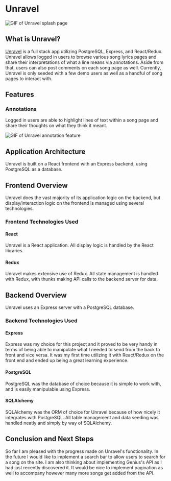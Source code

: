 # Unravel

![GIF of Unravel splash page](https://i.ibb.co/99XttnC/ezgif-6-929927105df6.gif)

## What is Unravel?

[Unravel](https://unravel-genius-clone.herokuapp.com/) is a full stack app utilizing PostgreSQL, Express, and React/Redux. Unravel allows logged in users to browse various song lyrics pages and share their interpretations of what a line means via annotations. Aside from that, users can also post comments on each song page as well. Currently, Unravel is only seeded with a few demo users as well as a handful of song pages to interact with.

## Features

### Annotations

Logged in users are able to highlight lines of text within a song page and share their thoughts on what they think it meant.

![GIF of Unravel annotation feature](https://i.ibb.co/F4z95qg/ezgif-6-6d073778945c.gif)

## Application Architecture

Unravel is built on a React frontend with an Express backend, using PostgreSQL as a database.

## Frontend Overview

Unravel does the vast majority of its application logic on the backend, but display/interaction logic on the frontend is managed using several technologies.

### Frontend Technologies Used

#### React 

Unravel is a React application. All display logic is handled by the React libraries.

#### Redux

Unravel makes extensive use of Redux. All state management is handled with Redux, with thunks making API calls to the backend server for data. 

## Backend Overview

Unravel uses an Express server with a PostgreSQL database.

### Backend Technologies Used

#### Express

Express was my choice for this project and it proved to be very handy in terms of being able to manipulate what I needed to send from the back to front and vice versa. It was my first time utilizing it with React/Redux on the front end and ended up being a great learning experience.


#### PostgreSQL

PostgreSQL was the database of choice because it is simple to work with, and is easily manipulable using Express.

#### SQLAlchemy

SQLAlchemy was the ORM of choice for Unravel because of how nicely it integrates with PostgreSQL. All table management and data seeding was handled neatly and simply by way of SQLAlchemy.

## Conclusion and Next Steps

So far I am pleased with the progress made on Unravel's functionality. In the future I would like to implement a search bar to allow users to search for a song on the site. I am also thinking about implementing Genius's API as I had just recently discovered it. It would be nice to implement pagination as well to accompany however many more songs get added from the API.

